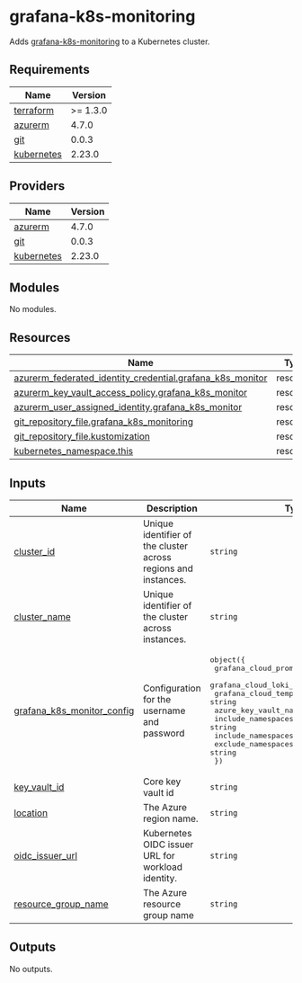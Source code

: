 # grafana-k8s-monitoring

Adds [grafana-k8s-monitoring](https://github.com/grafana/k8s-monitoring-helm/tree/main/charts/k8s-monitoring) to a Kubernetes cluster.

## Requirements

| Name | Version |
|------|---------|
| <a name="requirement_terraform"></a> [terraform](#requirement\_terraform) | >= 1.3.0 |
| <a name="requirement_azurerm"></a> [azurerm](#requirement\_azurerm) | 4.7.0 |
| <a name="requirement_git"></a> [git](#requirement\_git) | 0.0.3 |
| <a name="requirement_kubernetes"></a> [kubernetes](#requirement\_kubernetes) | 2.23.0 |

## Providers

| Name | Version |
|------|---------|
| <a name="provider_azurerm"></a> [azurerm](#provider\_azurerm) | 4.7.0 |
| <a name="provider_git"></a> [git](#provider\_git) | 0.0.3 |
| <a name="provider_kubernetes"></a> [kubernetes](#provider\_kubernetes) | 2.23.0 |

## Modules

No modules.

## Resources

| Name | Type |
|------|------|
| [azurerm_federated_identity_credential.grafana_k8s_monitor](https://registry.terraform.io/providers/hashicorp/azurerm/4.7.0/docs/resources/federated_identity_credential) | resource |
| [azurerm_key_vault_access_policy.grafana_k8s_monitor](https://registry.terraform.io/providers/hashicorp/azurerm/4.7.0/docs/resources/key_vault_access_policy) | resource |
| [azurerm_user_assigned_identity.grafana_k8s_monitor](https://registry.terraform.io/providers/hashicorp/azurerm/4.7.0/docs/resources/user_assigned_identity) | resource |
| [git_repository_file.grafana_k8s_monitoring](https://registry.terraform.io/providers/xenitab/git/0.0.3/docs/resources/repository_file) | resource |
| [git_repository_file.kustomization](https://registry.terraform.io/providers/xenitab/git/0.0.3/docs/resources/repository_file) | resource |
| [kubernetes_namespace.this](https://registry.terraform.io/providers/hashicorp/kubernetes/2.23.0/docs/resources/namespace) | resource |

## Inputs

| Name | Description | Type | Default | Required |
|------|-------------|------|---------|:--------:|
| <a name="input_cluster_id"></a> [cluster\_id](#input\_cluster\_id) | Unique identifier of the cluster across regions and instances. | `string` | n/a | yes |
| <a name="input_cluster_name"></a> [cluster\_name](#input\_cluster\_name) | Unique identifier of the cluster across instances. | `string` | n/a | yes |
| <a name="input_grafana_k8s_monitor_config"></a> [grafana\_k8s\_monitor\_config](#input\_grafana\_k8s\_monitor\_config) | Configuration for the username and password | <pre>object({<br/>    grafana_cloud_prometheus_host = string<br/>    grafana_cloud_loki_host       = string<br/>    grafana_cloud_tempo_host      = string<br/>    azure_key_vault_name          = string<br/>    include_namespaces            = string<br/>    include_namespaces_piped      = string<br/>    exclude_namespaces            = string<br/>  })</pre> | <pre>{<br/>  "azure_key_vault_name": "",<br/>  "exclude_namespaces": "",<br/>  "grafana_cloud_loki_host": "",<br/>  "grafana_cloud_prometheus_host": "",<br/>  "grafana_cloud_tempo_host": "",<br/>  "include_namespaces": "aad-pod-identity,azad-kube-proxy,azure-metrics,calico-system,cert-manager,controle-plane-logs,falco,flux-system,gatekeeper-system,grafana-agent,grafana-k8s-monitoring,ingress-healthz,ingress-nginx,kube-node-lease,kube-public,kube-system,node-ttl,reloader,spegel,tigera-operator,trivy,vpa",<br/>  "include_namespaces_piped": "aad-pod-identity|azad-kube-proxy|azure-metrics|calico-system|cert-manager|controle-plane-logs|falco|flux-system|gatekeeper-system|grafana-agent|grafana-k8s-monitoring|ingress-healthz|ingress-nginx|kube-node-lease|kube-public|kube-system|node-ttl|reloader|spegel|tigera-operator|trivy|vpa"<br/>}</pre> | no |
| <a name="input_key_vault_id"></a> [key\_vault\_id](#input\_key\_vault\_id) | Core key vault id | `string` | n/a | yes |
| <a name="input_location"></a> [location](#input\_location) | The Azure region name. | `string` | n/a | yes |
| <a name="input_oidc_issuer_url"></a> [oidc\_issuer\_url](#input\_oidc\_issuer\_url) | Kubernetes OIDC issuer URL for workload identity. | `string` | n/a | yes |
| <a name="input_resource_group_name"></a> [resource\_group\_name](#input\_resource\_group\_name) | The Azure resource group name | `string` | n/a | yes |

## Outputs

No outputs.
